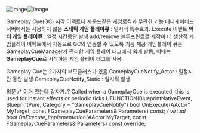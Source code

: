![image](https://github.com/m-mang2/unrealability/assets/135841268/ae73c784-456d-4b9a-a224-9fb067e44f96)![image](https://github.com/m-mang2/unrealability/assets/135841268/a906d8c5-f7ed-49b0-bb97-7d3c6f9f69ab)

Gameplay Cue(GC)
시각 이펙트나 사운드같은 게임로직과 무관한 기능
데디케이티드 서버에서는 사용하지 않음
**스태틱 게임 플레이큐** : 일시적 특수효과. Execute 이벤트
**액터 게임 플레이큐** : 일정 시간동안 발생 add/remove
블루프린트로 제작이 더 생산적
게임플레이 이펙트에서 자동으로 GC와 연동할 수 있도록 기능 제공
게임플레이 큐는 GameplayCueManager가 관리함
게임 플레이 태그에서 쉽게 발동, 이때는 **GameplayCue**로 시작하는 게임 플레이 태그를 사용

Gameplay Cue는 2가지의 부모클래스가 있음
GameplayCueNotify_Actor : 일정시간 동안 발생
GameplayCueNotify_Static : 일시적 발생

의문
	/*
		이거 였는데 갑자기..?
		Called when a GameplayCue is executed, this is used for instant effects or periodic ticks
		UFUNCTION(BlueprintNativeEvent, BlueprintPure, Category = "GameplayCueNotify")
		bool OnExecute(AActor* MyTarget, const FGameplayCueParameters& Parameters) const;
	*/
	virtual bool OnExecute_Implementation(AActor* MyTarget, const FGameplayCueParameters& Parameters) const override;
